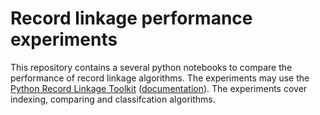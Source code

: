 # Record linkage performance experiments

This repository contains a several python notebooks to compare the performance of record linkage algorithms. The experiments may use the [Python Record Linkage Toolkit](https://github.com/J535D165/recordlinkage) ([documentation](https://github.com/J535D165/recordlinkage)). The experiments cover indexing, comparing and classifcation algorithms. 

